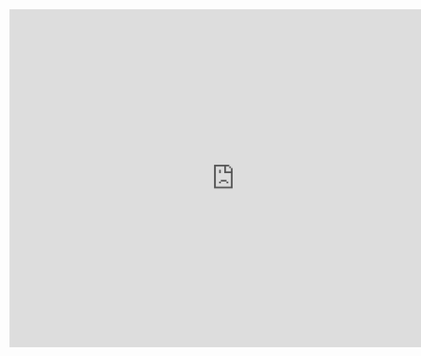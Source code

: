 <iframe src="https://myhub.autodesk360.com/ue2f9b62c/shares/public/SH919a0QTf3c32634dcfb9351a699727bfa0?mode=embed" width="800" height="600" allowfullscreen="true" webkitallowfullscreen="true" mozallowfullscreen="true"  frameborder="0"></iframe>
